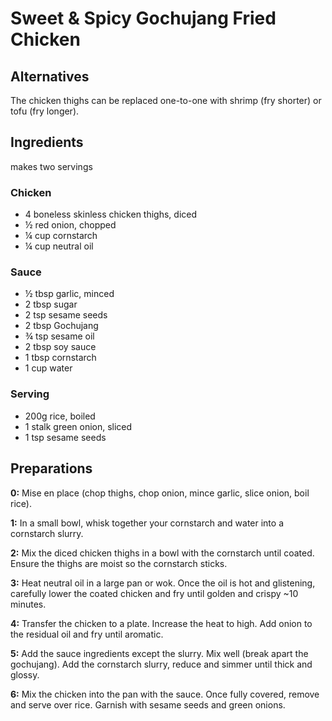 Sweet & Spicy Gochujang Fried Chicken
==========

## Alternatives

The chicken thighs can be replaced one-to-one with shrimp (fry shorter) or tofu (fry longer).

## Ingredients

makes two servings

### Chicken

- 4 boneless skinless chicken thighs, diced
- ½ red onion, chopped
- ¼ cup cornstarch
- ¼ cup neutral oil

### Sauce

- ½ tbsp garlic, minced
- 2 tbsp sugar
- 2 tsp sesame seeds
- 2 tbsp Gochujang
- ¾ tsp sesame oil
- 2 tbsp soy sauce
- 1 tbsp cornstarch
- 1 cup water

### Serving

- 200g rice, boiled
- 1 stalk green onion, sliced
- 1 tsp sesame seeds

## Preparations

**0:** Mise en place (chop thighs, chop onion, mince garlic, slice onion, boil rice).

**1:** In a small bowl, whisk together your cornstarch and water into a cornstarch slurry.

**2:** Mix the diced chicken thighs in a bowl with the cornstarch until coated. Ensure the thighs are moist so the cornstarch sticks.

**3:** Heat neutral oil in a large pan or wok. Once the oil is hot and glistening, carefully lower the coated chicken and fry until golden and crispy ~10 minutes.

**4:** Transfer the chicken to a plate. Increase the heat to high. Add onion to the residual oil and fry until aromatic.

**5:** Add the sauce ingredients except the slurry. Mix well (break apart the gochujang). Add the cornstarch slurry, reduce and simmer until thick and glossy.

**6:** Mix the chicken into the pan with the sauce. Once fully covered, remove and serve over rice. Garnish with sesame seeds and green onions.
